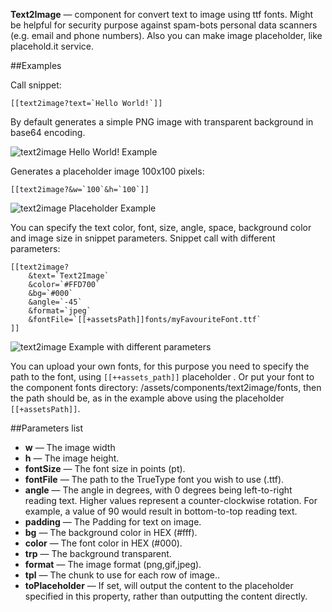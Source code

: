 **Text2Image** — component for convert text to image using ttf fonts. Might be helpful for security purpose against spam-bots personal data scanners (e.g. email and phone numbers).
Also you can make image placeholder, like placehold.it service.

##Examples

Call snippet:
```
[[text2image?text=`Hello World!`]]
```
By default generates a simple PNG image with transparent background in base64 encoding.

![text2image Hello World! Example](https://file.modx.pro/files/0/5/d/05dcbf23b7b635485cc035883c9c2d5c.png)

Generates a placeholder image 100x100 pixels:

```
[[text2image?&w=`100`&h=`100`]]
```
![text2image Placeholder Example](https://file.modx.pro/files/9/3/1/9310fc072b7af00b019452d8a8ad3128.png)

You can specify the text color, font, size, angle, space, background color and image size in snippet parameters.
Snippet call with different parameters:
```
[[text2image?
    &text=`Text2Image`
    &color=`#FFD700`
    &bg=`#000`
    &angle=`-45`
    &format=`jpeg`
    &fontFile=`[[+assetsPath]]fonts/myFavouriteFont.ttf`
]]
```

![text2image Example with different parameters](https://file.modx.pro/files/b/e/e/beedc32578b5e64b1e1582283a348a07.png)

You can upload your own fonts, for this purpose you need to specify the path to the font, using `[[++assets_path]]` placeholder . Or put your font to the component fonts directory: /assets/components/text2image/fonts, then the path should be, as in the example above using the placeholder `[[+assetsPath]]`.

##Parameters list

* **w** — The image width
* **h** — The image height.
* **fontSize** — The font size in points (pt).
* **fontFile** — The path to the TrueType font you wish to use (.ttf).
* **angle** — The angle in degrees, with 0 degrees being left-to-right reading text. Higher values represent a counter-clockwise rotation. For example, a value of 90 would result in bottom-to-top reading text.
* **padding** — The Padding for text on image.
* **bg** — The background color in HEX (#fff).
* **color** — The font color in HEX (#000).
* **trp** — The background transparent.
* **format** — The image format (png,gif,jpeg).
* **tpl** — The chunk to use for each row of image..
* **toPlaceholder** — If set, will output the content to the placeholder specified in this property, rather than outputting the content directly.